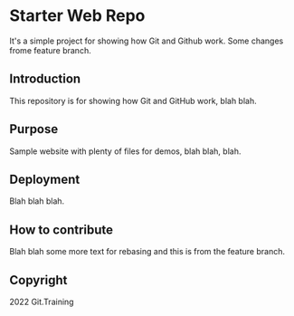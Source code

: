 # Starter Web Repo

It's a simple project for showing how Git and Github work. Some changes frome feature branch.

## Introduction

This repository is for showing how Git and GitHub work, blah blah.

## Purpose

Sample website with plenty of files for demos, blah blah, blah.

## Deployment

Blah blah blah.

## How to contribute

Blah blah some more text for rebasing and this is from the feature branch.

## Copyright

2022 Git.Training

